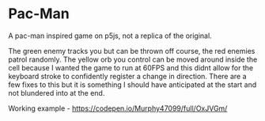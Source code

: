 # Pac-Man
A pac-man inspired game on p5js, not a replica of the original.

The green enemy tracks you but can be thrown off course, the red enemies patrol randomly.
The yellow orb you control can be moved around inside the cell because I wanted the game to run at 60FPS and this didnt allow for the keyboard stroke to confidently register a change in
direction. There are a few fixes to this but it is something I should have anticipated at the start and not blundered into at the end.


Working example - https://codepen.io/Murphy47099/full/OxJVGm/
